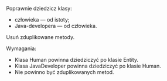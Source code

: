 Poprawnie dziedzicz klasy:

* człowieka — od istoty;
* Java-developera — od człowieka.

Usuń zduplikowane metody.

Wymagania:

- Klasa Human powinna dziedziczyć po klasie Entity.
- Klasa JavaDeveloper powinna dziedziczyć po klasie Human.
- Nie powinno być zduplikowanych metod.
